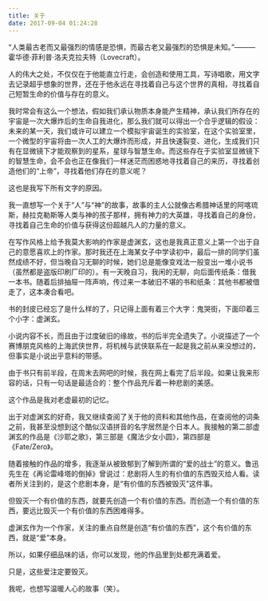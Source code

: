 ```yaml
---
title: 关于
date: 2017-09-04 01:24:28
---
```


“人类最古老而又最强烈的情感是恐惧，而最古老又最强烈的恐惧是未知。”———霍华德·菲利普·洛夫克拉夫特（Lovecraft）。

人的伟大之处，不仅仅在于他能直立行走，会创造和使用工具，写诗唱歌，用文字去记录超乎想象的世界，还在于他永远在寻找着自己与这个世界的真相，寻找着自己短暂生命的价值与存在的意义。

我时常会有这么一个想法，假如我们承认物质本身能产生精神，承认我们所存在的宇宙是一次大爆炸后的生命自我进化，那么我们就可以得出一个合乎逻辑的假设：未来的某一天，我们或许可以建立一个模拟宇宙诞生的实验室，在这个实验室里，一个微型的宇宙将由一次人工的大爆炸而形成，并且快速裂变、进化，生成我们只有在显微镜下才能观察到的星系，星球与智慧生命。而这些存在于实验室显微镜下的智慧生命，会不会也正在像我们一样迷茫而困惑地寻找着自己的来历，寻找着创造他们的“上帝”，寻找着他们存在的意义呢？

这也是我写下所有文字的原因。

我一直想写一个关于“人”与“神”的故事，故事的主人公就像古希腊神话里的阿喀琉斯，赫拉克勒斯等人类与神的孩子那样，拥有神力的大英雄，寻找着自己的身份，寻找着自己生命的价值与获得这份超越凡人的力量的意义。

在写作风格上给予我莫大影响的作家是虚渊玄，这也是我真正意义上第一个出于自己的意愿喜欢上的作家。那时我还在上海某女子中学读初中，最后一排的同学们虽然成绩不好，但当晚自习无聊的时候，她们总是能像变戏法一般变出一堆小说书（虽然都是盗版印刷厂印的）。有一天晚自习，我闲的无聊，向后面传纸条：借我一本书。随着后排抽屉一阵声响，传过来一本破旧不堪的书和纸条：其他书都被借走了，这本凑合看吧。

书的封皮已经忘了是什么样的了，只记得上面有着三个大字：鬼哭街，下面印着三个小字：虚渊玄。

小说内容不长，而且由于过度破旧的缘故，书的后半完全遗失了。小说描述了一个赛博朋克风格的上海武侠世界，将机械与武侠联系在一起是我之前从来没想过的，但事实是小说出乎意料的带感。

由于书只有前半段，在周末去网吧的时候，我在网上看完了后半段。如果让我来形容的话，只有一句话是最适合的：整个作品充斥着一种悲剧的美感。

这个作品是我对老虚最初的记忆。

出于对虚渊玄的好奇，我又继续查阅了关于他的资料和其他作品，在查阅他的词条之前，我甚至没想到这个酷似汉语拼音的名字居然是个日本人。我接触的第二部虚渊玄的作品是《沙耶之歌》，第三部是《魔法少女小圆》，第四部是《Fate/Zero》。

随着接触的作品的增多，我逐渐从被致郁到了解到所谓的“爱的战士”的意义。鲁迅先生在《再论雷峰塔的倒掉》曾说过：悲剧将人生的有价值的东西毁灭给人看。读者所关注到的，是这个悲剧本身，是“有价值的东西被毁灭”这件事。

但毁灭一个有价值的东西，就要先创造一个有价值的东西。而创造一个有价值的东西，要远比毁灭一个有价值的东西困难得多。

虚渊玄作为一个作家，关注的重点自然是创造“有价值的东西”，这个有价值的东西，就是“爱”本身。

所以，如果仔细品味的话，你可以发现，他的作品里到处都充满着爱。

只是，这些爱注定要毁灭。

我呢，也想写温暖人心的故事（笑）。
